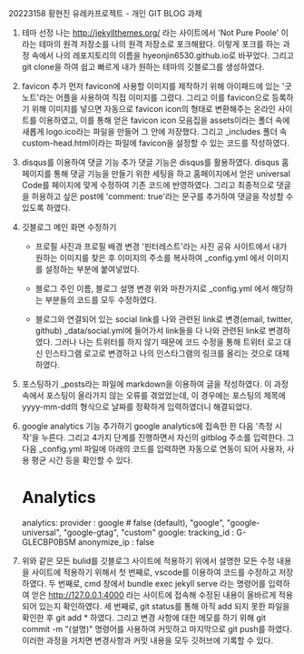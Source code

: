 20223158 황현진 
유레카프로젝트 - 개인 GIT BLOG 과제

1. 테마 선정
    나는 http://jekyllthemes.org/ 라는 사이트에서 'Not Pure Poole' 이라는 테마의 원격 저장소를 나의 원격 저장소로 포크해왔다. 이렇게 포크를 하는 과정 속에서 나의 레포지토리의 이름을 hyeonjin6530.github.io로 바꾸었다. 그리고 git clone을 하여 쉽고 빠르게 내가 원하는 테마의 깃블로그를 생성하였다.

2. favicon 추가
    먼저 favicon에 사용할 이미지를 제작하기 위해 아이패드에 있는 '굿노트'라는 어플을 사용하여 직접 이미지를 그렸다. 
    그리고 이를 favicon으로 등록하기 위해 이미지를 넣으면 자동으로 favicon icon의 형태로 변환해주는 온라인 사이트를 이용하였고, 이를 통해 얻은 favicon icon 모음집을 assets이라는 폴더 속에 새롭게 logo.ico라는 파일을 만들어 그 안에 저장했다.
    그리고 _includes 폴더 속 custom-head.html이라는 파일에 favicon을 설정할 수 있는 코드를 작성하였다.

3. disqus를 이용하여 댓글 기능 추가
    댓글 기능은 disqus를 활용하였다. disqus 홈페이지를 통해 댓글 기능을 만들기 위한 세팅을 하고 홈페이지에서 얻은 universal Code를 페이지에 맞게 수정하여 기존 코드에 반영하였다. 그리고 최종적으로 댓글을 허용하고 싶은 post에 'comment: true'라는 문구를 추가하여 댓글을 작성할 수 있도록 하였다.

4. 깃블로그 메인 화면 수정하기
    - 프로필 사진과 프로필 배경 변경
      '핀터레스트'라는 사진 공유 사이트에서 내가 원하는 이미지를 찾은 후 이미지의 주소를 복사하여 _config.yml 에서 이미지를 설정하는 부분에 붙여넣었다.

    - 블로그 주인 이름, 블로그 설명 변경
       위와 마찬가지로 _config.yml 에서 해당하는 부분들의 코드를 모두 수정하였다.

    - 블로그와 연결되어 있는 social link를 나와 관련된 link로 변경(email, twitter, github)
       _data/social.yml에 들어가서 link들을 다 나와 관련된 link로 변경하였다. 그러나 나는 트위터를 하지 않기 때문에 코드 수정을 통해 트위터 로고 대신 인스타그램 로고로 변경하고 나의 인스타그램의 링크를 올리는 것으로 대체하였다.

5. 포스팅하기
    _posts라는 파일에 markdown을 이용하여 글을 작성하였다.
    이 과정 속에서 포스팅이 올라가지 않는 오류를 겪었었는데, 이 경우에는 포스팅의 제목에 yyyy-mm-dd의 형식으로 날짜를 정확하게 입력하였더니 해결되었다.

6. google analytics 기능 추가하기
    google analytics에 접속한 한 다음 '측정 시작'을 누른다. 그리고 4가지 단계를 진행하면서 자신의 gitblog 주소를 입력한다.
    그 다음 _config.yml 파일에 아래의 코드를 입력하면 자동으로 연동이 되어 사용자, 사용 평균 시간 등을 확인할 수 있다.
    # Analytics
    analytics:
    provider               : google
                            # false (default), "google", "google-universal", "google-gtag", "custom"
    google:
        tracking_id          : G-GLECBP0BSM
        anonymize_ip         : false 


7. 위와 같은 모든 bulid를 깃블로그 사이트에 적용하기
    위에서 설명한 모든 수정 내용을 사이트에 적용하기 위해서
    첫 번째로, vscode를 이용하여 코드를 수정하고 저장하였다.
    두 번째로, cmd 창에서 bundle exec jekyll serve 라는 명령어를 입력하여 얻은 http://127.0.0.1:4000 라는 사이트에 접속해 수정된 내용이 올바르게 적용되어 있는지 확인하였다.
    세 번째로, git status를 통해 아직 add 되지 못한 파일을 확인한 후 git add * 하였다. 그리고 변경 사항에 대한 메모를 하기 위해 git commit -m "(설명)" 명령어를 사용하여 커밋하고 마지막으로 git push를 하였다.
    이러한 과정을 거치면 변경사항과 커밋 내용을 모두 깃허브에 기록할 수 있다.